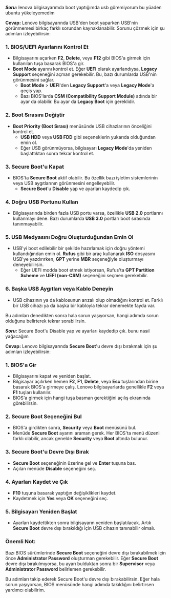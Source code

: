 ***Soru:*** lenova bilgisayarımda boot yaptığımda usb göremiyorum bu yüaden ubuntu yükeleyemedim

**Cevap:** Lenovo bilgisayarında USB'den boot yaparken USB'nin görünmemesi birkaç farklı sorundan kaynaklanabilir. Sorunu çözmek için şu adımları izleyebilirsin:

### 1. **BIOS/UEFI Ayarlarını Kontrol Et**
- Bilgisayarını açarken **F2**, **Delete**, veya **F12** gibi BIOS'a girmek için kullanılan tuşa basarak BIOS'a gir.
- **Boot Mode** ayarını kontrol et. Eğer **UEFI** olarak ayarlandıysa, **Legacy Support** seçeneğini açman gerekebilir. Bu, bazı durumlarda USB'nin görünmesini sağlar.
    - **Boot Mode** > **UEFI**'den **Legacy Support**'a veya **Legacy Mode**'a geçiş yap.
    - Bazı BIOS'larda **CSM (Compatibility Support Module)** adında bir ayar da olabilir. Bu ayar da **Legacy Boot** için gereklidir.
  
### 2. **Boot Sırasını Değiştir**
- **Boot Priority (Boot Sırası)** menüsünde USB cihazlarının önceliğini kontrol et.
    - **USB HDD** veya **USB FDD** gibi seçeneklerin yukarıda olduğundan emin ol.
    - Eğer USB görünmüyorsa, bilgisayarı **Legacy Mode**'da yeniden başlattıktan sonra tekrar kontrol et.

### 3. **Secure Boot'u Kapat**
- BIOS'ta **Secure Boot** aktif olabilir. Bu özellik bazı işletim sistemlerinin veya USB aygıtlarının görünmesini engelleyebilir.
    - **Secure Boot**'u **Disable** yap ve ayarları kaydedip çık.

### 4. **Doğru USB Portunu Kullan**
- Bilgisayarında birden fazla USB portu varsa, özellikle **USB 2.0** portlarını kullanmayı dene. Bazı durumlarda **USB 3.0** portları boot sırasında tanınmayabilir.

### 5. **USB Medyasını Doğru Oluşturduğundan Emin Ol**
- USB'yi boot edilebilir bir şekilde hazırlamak için doğru yöntemi kullandığından emin ol. **Rufus** gibi bir araç kullanarak **ISO** dosyasını USB'ye yazdırırken, **GPT** yerine **MBR** seçeneğiyle oluşturmayı deneyebilirsin.
    - Eğer UEFI modda boot etmek istiyorsan, Rufus'ta **GPT Partition Scheme** ve **UEFI (non-CSM)** seçeneğini seçmen gerekebilir.

### 6. **Başka USB Aygıtları veya Kablo Deneyin**
- USB cihazının ya da kablosunun arızalı olup olmadığını kontrol et. Farklı bir USB cihazı ya da başka bir kabloyla tekrar denemekte fayda var.

Bu adımları denedikten sonra hala sorun yaşıyorsan, hangi adımda sorun olduğunu belirterek tekrar sorabilirsin.

***Soru:*** Secure Boot'u Disable yap ve ayarları kaydedip çık.  bunu nasıl yağacağım

**Cevap:** Lenovo bilgisayarında **Secure Boot**'u devre dışı bırakmak için şu adımları izleyebilirsin:

### 1. **BIOS'a Gir**
- Bilgisayarını kapat ve yeniden başlat.
- Bilgisayar açılırken hemen **F2**, **F1**, **Delete**, veya **Esc** tuşlarından birine basarak BIOS'a girmeye çalış. Lenovo bilgisayarlarda genellikle **F2** veya **F1** tuşları kullanılır.
- BIOS'a girmek için hangi tuşa basman gerektiğini açılış ekranında görebilirsin.

### 2. **Secure Boot Seçeneğini Bul**
- BIOS'a girdikten sonra, **Security** veya **Boot** menüsünü bul.
- Menüde **Secure Boot** ayarını araman gerek. Her BIOS'ta menü düzeni farklı olabilir, ancak genelde **Security** veya **Boot** altında bulunur.

### 3. **Secure Boot'u Devre Dışı Bırak**
- **Secure Boot** seçeneğinin üzerine gel ve **Enter** tuşuna bas.
- Açılan menüde **Disable** seçeneğini seç.
  
### 4. **Ayarları Kaydet ve Çık**
- **F10** tuşuna basarak yaptığın değişiklikleri kaydet.
- Kaydetmek için **Yes** veya **OK** seçeneğini seç.

### 5. **Bilgisayarı Yeniden Başlat**
- Ayarları kaydettikten sonra bilgisayarın yeniden başlatılacak. Artık **Secure Boot** devre dışı bırakıldığı için USB cihazın tanınabilir olmalı.

### Önemli Not:
Bazı BIOS sürümlerinde **Secure Boot** seçeneğini devre dışı bırakabilmek için önce **Administrator Password** oluşturman gerekebilir. Eğer **Secure Boot** devre dışı bırakılmıyorsa, bu ayarı bulduktan sonra bir **Supervisor** veya **Administrator Password** belirlemen gerekebilir.

Bu adımları takip ederek Secure Boot'u devre dışı bırakabilirsin. Eğer hala sorun yaşıyorsan, BIOS menüsünde hangi adımda takıldığını belirtirsen yardımcı olabilirim.
